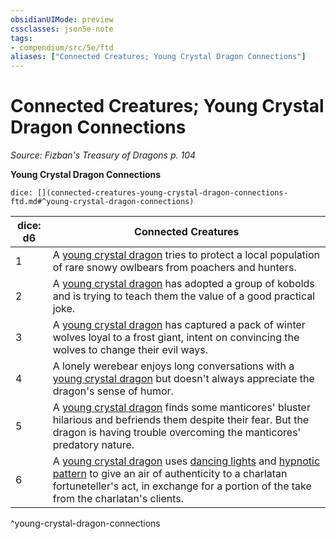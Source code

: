 ```yaml
---
obsidianUIMode: preview
cssclasses: json5e-note
tags:
- compendium/src/5e/ftd
aliases: ["Connected Creatures; Young Crystal Dragon Connections"]
---
```

# Connected Creatures; Young Crystal Dragon Connections
*Source: Fizban's Treasury of Dragons p. 104* 

**Young Crystal Dragon Connections**

`dice: [](connected-creatures-young-crystal-dragon-connections-ftd.md#^young-crystal-dragon-connections)`

| dice: d6 | Connected Creatures |
|----------|---------------------|
| 1 | A [young crystal dragon](compendium/bestiary/dragon/young-crystal-dragon-ftd.md) tries to protect a local population of rare snowy owlbears from poachers and hunters. |
| 2 | A [young crystal dragon](compendium/bestiary/dragon/young-crystal-dragon-ftd.md) has adopted a group of kobolds and is trying to teach them the value of a good practical joke. |
| 3 | A [young crystal dragon](compendium/bestiary/dragon/young-crystal-dragon-ftd.md) has captured a pack of winter wolves loyal to a frost giant, intent on convincing the wolves to change their evil ways. |
| 4 | A lonely werebear enjoys long conversations with a [young crystal dragon](compendium/bestiary/dragon/young-crystal-dragon-ftd.md) but doesn't always appreciate the dragon's sense of humor. |
| 5 | A [young crystal dragon](compendium/bestiary/dragon/young-crystal-dragon-ftd.md) finds some manticores' bluster hilarious and befriends them despite their fear. But the dragon is having trouble overcoming the manticores' predatory nature. |
| 6 | A [young crystal dragon](compendium/bestiary/dragon/young-crystal-dragon-ftd.md) uses [dancing lights](compendium/spells/dancing-lights.md) and [hypnotic pattern](compendium/spells/hypnotic-pattern.md) to give an air of authenticity to a charlatan fortuneteller's act, in exchange for a portion of the take from the charlatan's clients. |
^young-crystal-dragon-connections